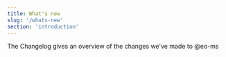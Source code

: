 ```yaml
---
title: What's new
slug: '/whats-new'
section: 'introduction'
---
```


The Changelog gives an overview of the changes we've made to @eo-ms

<!-- CHANGELOG:INSERT -->


